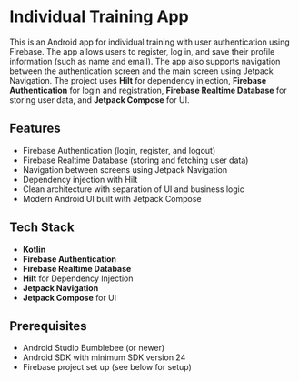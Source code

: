 # Individual Training App

This is an Android app for individual training with user authentication using Firebase. The app allows users to register, log in, and save their profile information (such as name and email). The app also supports navigation between the authentication screen and the main screen using Jetpack Navigation. The project uses **Hilt** for dependency injection, **Firebase Authentication** for login and registration, **Firebase Realtime Database** for storing user data, and **Jetpack Compose** for UI.

## Features

- Firebase Authentication (login, register, and logout)
- Firebase Realtime Database (storing and fetching user data)
- Navigation between screens using Jetpack Navigation
- Dependency injection with Hilt
- Clean architecture with separation of UI and business logic
- Modern Android UI built with Jetpack Compose

## Tech Stack

- **Kotlin**
- **Firebase Authentication**
- **Firebase Realtime Database**
- **Hilt** for Dependency Injection
- **Jetpack Navigation**
- **Jetpack Compose** for UI

## Prerequisites

- Android Studio Bumblebee (or newer)
- Android SDK with minimum SDK version 24
- Firebase project set up (see below for setup)
